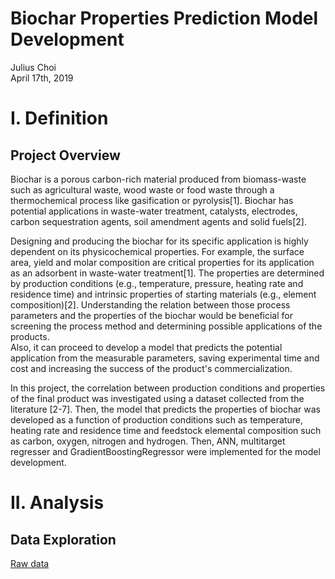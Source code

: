 # Biochar Properties Prediction Model Development

Julius Choi <br>
April 17th, 2019

# I. Definition
## Project Overview

Biochar is a porous carbon-rich material produced from biomass-waste such as agricultural waste, wood waste or food waste through a thermochemical process like gasification or pyrolysis[1]. 
Biochar has potential applications in waste-water treatment, catalysts, electrodes, carbon sequestration agents, soil amendment agents and solid fuels[2]. 

Designing and producing the biochar for its specific application is highly dependent on its physicochemical properties. 
For example, the surface area, yield and molar composition are critical properties for its application as an adsorbent in waste-water treatment[1]. 
The properties are determined by production conditions (e.g., temperature, pressure, heating rate and residence time) and intrinsic properties of starting materials (e.g., element composition)[2]. 
Understanding the relation between those process parameters and the properties of the biochar would be beneficial for screening the process method and determining possible applications of the products.  
Also, it can proceed to develop a model that predicts the potential application from the measurable parameters, saving experimental time and cost and increasing the success of the product's commercialization.  

In this project, the correlation between production conditions and properties of the final product was investigated using a dataset collected from the literature [2-7]. Then, the model that predicts the properties of biochar was developed as a function of production conditions such as temperature, heating rate and residence time and feedstock elemental composition such as carbon, oxygen, nitrogen and hydrogen. 
Then, ANN, multitarget regresser and GradientBoostingRegressor were implemented for the model development.

# II. Analysis
## Data Exploration

[Raw data](/files/Data2.csv)
